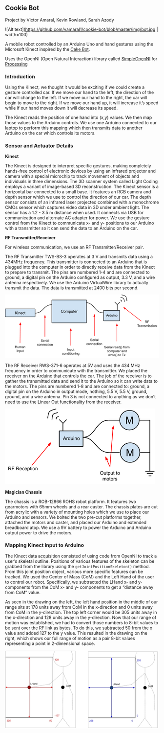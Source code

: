 ## Cookie Bot

Project by Victor Amaral, Kevin Rowland, Sarah Azody

![Alt text](https://github.com/vamaral1/cookie-bot/blob/master/img/bot.jpg | width=100) 

A mobile robot controlled by an Arduino Uno and hand gestures using the Microsoft Kinect inspired by the [Cake Bot](https://www.codeproject.com/articles/672336/cakerobot-a-csharp-arduino-kinect-robot-that-follo).

Uses the OpenNI (Open Natural Interaction) library called [SimpleOpenNI](https://code.google.com/archive/p/simple-openni/) for [Processing](http://playground.arduino.cc/Interfacing/Processing)

### Introduction

Using the Kinect, we thought it would be exciting if we could create a gesture controlled car. If we move our hand to the left, the direction of the car will change to the left. If we move our hand to the right, the car will begin to move to the right. If we move our hand up, it will increase it’s speed while if our hand moves down it will decrease its speed.

The Kinect reads the position of one hand into (x,y) values. We then map those values to the Arduino controls. We use one Arduino connected to our laptop to perform this mapping which then transmits data to another Arduino on the car which controls its motors.

### Sensor and Actuator Details

**Kinect**

The Kinect is designed to interpret specific gestures, making completely hands-free control of electronic devices by using an infrared projector and camera with a special microchip to track movement of objects and individuals in three dimensions. The 3D scanner system called Light Coding employs a variant of image-based 3D reconstruction. The Kinect sensor is a horizontal bar connected to a small base. It features an RGB camera and depth sensor which we use to control the direction of our car. The depth sensor consists of an infrared laser projected combined with a monochrome CMOs sensor which captures video data in 3D under ambient light. The sensor has a 1.2 - 3.5 m distance when used. It connects via USB for communication and alternate AC adapter for power. We use the gesture control from the Kinect to communicate x- and y- positions to our Arduino with a transmitter so it can send the data to an Arduino on the car. 

**RF Transmitter/Receiver**

For wireless communication, we use an RF Transmitter/Receiver pair. 

The RF Transmitter TWS-BS-3 operates at 3 V and transmits data using a 434MHz frequency. This transmitter is connected to an Arduino that is plugged into the computer in order to directly receive data from the Kinect to prepare to transmit. The pins are numbered 1-4 and are connected to ground, a digital pin on the Arduino configured as output, 3.3 V, and a wire antenna respectively. We use the Arduino VirtualWire library to actually transmit the data. The data is transmitted at 2400 bits per second.

![Alt text](https://github.com/vamaral1/cookie-bot/blob/master/img/transmitter.png) 

The RF Receiver RWS-371-6 operates at 5V and uses the 434 MHz frequency in order to communicate with the transmitter. We placed the receiver on the Arduino that controls the car. The job of the receiver is to gather the transmitted data and send it to the Arduino so it can write data to the motors. The pins are numbered 1-8 and are connected to: ground, a digital pin on the Arduino in output mode, nothing, 5.5 V, 5.5 V, ground, ground, and a wire antenna. Pin 3 is not connected to anything as we don’t need to use the Linear Out functionality from the receiver. 

![Alt text](https://github.com/vamaral1/cookie-bot/blob/master/img/receiver.png) 

**Magician Chassis**

The chassis is a ROB-12866 ROHS robot platform. It features two gearmotors with 65mm wheels and a rear caster. The chassis plates are cut from acrylic with a variety of mounting holes which we use to place our Arduino and sensors. We bolted the two pre-cut platforms together, attached the motors and caster, and placed our Arduino and extended breadboard atop. We use a 9V battery to power the Arduino and Arduino output power to drive the motors.

### Mapping Kinect input to Arduino

The Kinect data acquisition consisted of using code from OpenNI to track a user’s skeletal outline. Positions of various features of the skeleton can be grabbed from the library using the `getJointPositionSkeleton()` method. From this joint position object, various more specific features can be tracked. We used the Center of Mass (CoM) and the Left Hand of the user to control our robot. Specifically, we subtracted the LHand x- and y- components from the CoM x- and y- components to get a “distance away from CoM” value. 

As seen in the drawing on the left, the left hand position in the middle of our range sits at 178 units away from CoM in the x-direction and 0 units away from CoM in the y-direction. The top left corner would be 305 units away in the x-direction and 128 units away in the y-direction. Now that our range of motion was established, we had to convert those numbers to 8-bit values to be sent over the RF link as bytes. To do this, we subtracted 50 from the x value and added 127 to the y value. This resulted in the drawing on the right, which shows our full range of motion as a pair 8-bit values representing a point in 2-dimensional space.

![Alt text](https://github.com/vamaral1/cookie-bot/blob/master/img/mapping.jpg)
